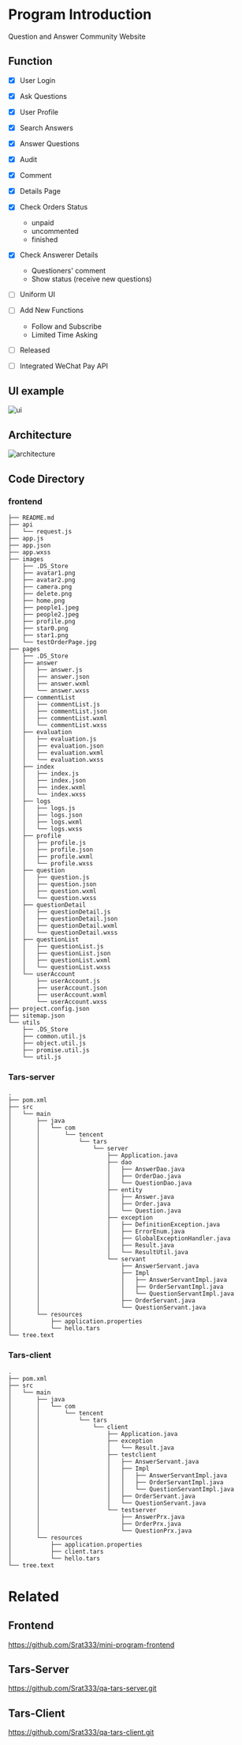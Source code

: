 # Program Introduction
Question and Answer Community Website

## Function

- [x] User Login
- [x] Ask Questions
- [x] User Profile
- [x] Search Answers
- [x] Answer Questions
- [x] Audit
- [x] Comment
- [x] Details Page
- [x] Check Orders Status
  * unpaid
  * uncommented
  * finished
- [x] Check Answerer Details
  * Questioners' comment
  * Show status (receive new questions)
- [ ] Uniform UI
- [ ] Add New Functions
  * Follow and Subscribe
  * Limited Time Asking
- [ ] Released
- [ ] Integrated WeChat Pay API


## UI example
![ui](https://github.com/Srat333/mini-program-frontend/blob/master/ui.png)
## Architecture
![architecture](https://github.com/Srat333/qa-tars-client/blob/master/tarsproject.png)

## Code Directory
### frontend
```
├── README.md
├── api
│   └── request.js
├── app.js
├── app.json
├── app.wxss
├── images
│   ├── .DS_Store
│   ├── avatar1.png
│   ├── avatar2.png
│   ├── camera.png
│   ├── delete.png
│   ├── home.png
│   ├── people1.jpeg
│   ├── people2.jpeg
│   ├── profile.png
│   ├── star0.png
│   ├── star1.png
│   └── testOrderPage.jpg
├── pages
│   ├── .DS_Store
│   ├── answer
│   │   ├── answer.js
│   │   ├── answer.json
│   │   ├── answer.wxml
│   │   └── answer.wxss
│   ├── commentList
│   │   ├── commentList.js
│   │   ├── commentList.json
│   │   ├── commentList.wxml
│   │   └── commentList.wxss
│   ├── evaluation
│   │   ├── evaluation.js
│   │   ├── evaluation.json
│   │   ├── evaluation.wxml
│   │   └── evaluation.wxss
│   ├── index
│   │   ├── index.js
│   │   ├── index.json
│   │   ├── index.wxml
│   │   └── index.wxss
│   ├── logs
│   │   ├── logs.js
│   │   ├── logs.json
│   │   ├── logs.wxml
│   │   └── logs.wxss
│   ├── profile
│   │   ├── profile.js
│   │   ├── profile.json
│   │   ├── profile.wxml
│   │   └── profile.wxss
│   ├── question
│   │   ├── question.js
│   │   ├── question.json
│   │   ├── question.wxml
│   │   └── question.wxss
│   ├── questionDetail
│   │   ├── questionDetail.js
│   │   ├── questionDetail.json
│   │   ├── questionDetail.wxml
│   │   └── questionDetail.wxss
│   ├── questionList
│   │   ├── questionList.js
│   │   ├── questionList.json
│   │   ├── questionList.wxml
│   │   └── questionList.wxss
│   └── userAccount
│       ├── userAccount.js
│       ├── userAccount.json
│       ├── userAccount.wxml
│       └── userAccount.wxss
├── project.config.json
├── sitemap.json
└── utils
    ├── .DS_Store
    ├── common.util.js
    ├── object.util.js
    ├── promise.util.js
    └── util.js
```
### Tars-server
```
.
├── pom.xml
├── src
│   └── main
│       ├── java
│       │   └── com
│       │       └── tencent
│       │           └── tars
│       │               └── server
│       │                   ├── Application.java
│       │                   ├── dao
│       │                   │   ├── AnswerDao.java
│       │                   │   ├── OrderDao.java
│       │                   │   └── QuestionDao.java
│       │                   ├── entity
│       │                   │   ├── Answer.java
│       │                   │   ├── Order.java
│       │                   │   └── Question.java
│       │                   ├── exception
│       │                   │   ├── DefinitionException.java
│       │                   │   ├── ErrorEnum.java
│       │                   │   ├── GlobalExceptionHandler.java
│       │                   │   ├── Result.java
│       │                   │   └── ResultUtil.java
│       │                   └── servant
│       │                       ├── AnswerServant.java
│       │                       ├── Impl
│       │                       │   ├── AnswerServantImpl.java
│       │                       │   ├── OrderServantImpl.java
│       │                       │   └── QuestionServantImpl.java
│       │                       ├── OrderServant.java
│       │                       └── QuestionServant.java
│       └── resources
│           ├── application.properties
│           └── hello.tars
└── tree.text
```
### Tars-client
```
.
├── pom.xml
├── src
│   └── main
│       ├── java
│       │   └── com
│       │       └── tencent
│       │           └── tars
│       │               └── client
│       │                   ├── Application.java
│       │                   ├── exception
│       │                   │   └── Result.java
│       │                   ├── testclient
│       │                   │   ├── AnswerServant.java
│       │                   │   ├── Impl
│       │                   │   │   ├── AnswerServantImpl.java
│       │                   │   │   ├── OrderServantImpl.java
│       │                   │   │   └── QuestionServantImpl.java
│       │                   │   ├── OrderServant.java
│       │                   │   └── QuestionServant.java
│       │                   └── testserver
│       │                       ├── AnswerPrx.java
│       │                       ├── OrderPrx.java
│       │                       └── QuestionPrx.java
│       └── resources
│           ├── application.properties
│           ├── client.tars
│           └── hello.tars
└── tree.text
```
# Related
## Frontend
https://github.com/Srat333/mini-program-frontend
## Tars-Server
https://github.com/Srat333/qa-tars-server.git
## Tars-Client
https://github.com/Srat333/qa-tars-client.git

